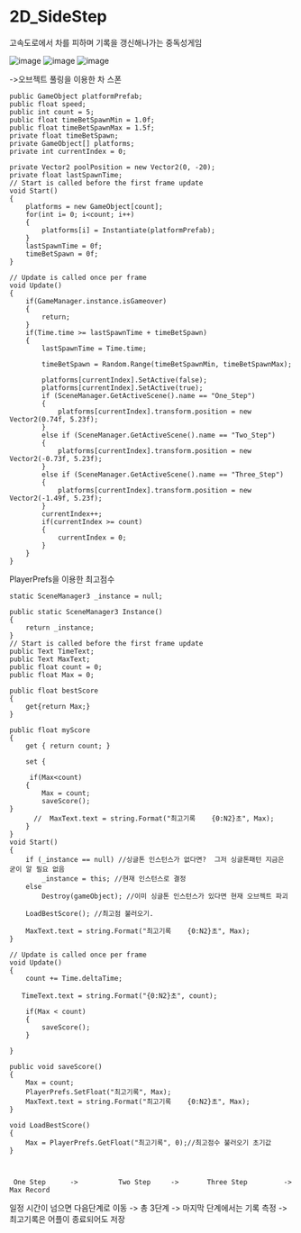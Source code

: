 # 2D_SideStep

고속도로에서 차를 피하며 기록을 갱신해나가는 중독성게임

![image](https://user-images.githubusercontent.com/48191157/71569128-3f518680-2b10-11ea-868c-dc338c99a6db.png)
![image](https://user-images.githubusercontent.com/48191157/71569136-47112b00-2b10-11ea-9cd0-6256898e5301.png)
![image](https://user-images.githubusercontent.com/48191157/71569163-82abf500-2b10-11ea-8e40-303a8ab98474.png)

 ->오브젝트 풀링을 이용한 차 스폰
 
    public GameObject platformPrefab;
    public float speed;
    public int count = 5;
    public float timeBetSpawnMin = 1.0f;
    public float timeBetSpawnMax = 1.5f;
    private float timeBetSpawn;
    private GameObject[] platforms;
    private int currentIndex = 0;

    private Vector2 poolPosition = new Vector2(0, -20);
    private float lastSpawnTime;
    // Start is called before the first frame update
    void Start()
    {        
        platforms = new GameObject[count];
        for(int i= 0; i<count; i++)
        {
            platforms[i] = Instantiate(platformPrefab);
        }
        lastSpawnTime = 0f;
        timeBetSpawn = 0f;       
    }

    // Update is called once per frame
    void Update()
    {
        if(GameManager.instance.isGameover)
        {
            return;
        }
        if(Time.time >= lastSpawnTime + timeBetSpawn)
        {
            lastSpawnTime = Time.time;

            timeBetSpawn = Random.Range(timeBetSpawnMin, timeBetSpawnMax);            
          
            platforms[currentIndex].SetActive(false);
            platforms[currentIndex].SetActive(true);
            if (SceneManager.GetActiveScene().name == "One_Step")
            {
                platforms[currentIndex].transform.position = new Vector2(0.74f, 5.23f);
            }
            else if (SceneManager.GetActiveScene().name == "Two_Step")
            {
                platforms[currentIndex].transform.position = new Vector2(-0.73f, 5.23f);
            }
            else if (SceneManager.GetActiveScene().name == "Three_Step")
            {
                platforms[currentIndex].transform.position = new Vector2(-1.49f, 5.23f);
            }
            currentIndex++;
            if(currentIndex >= count)
            {
                currentIndex = 0;
            }
        }       
    }
    
 



PlayerPrefs을 이용한 최고점수 

    static SceneManager3 _instance = null;
    
    public static SceneManager3 Instance()
    {
        return _instance;
    }
    // Start is called before the first frame update
    public Text TimeText;
    public Text MaxText;
    public float count = 0;
    public float Max = 0;

    public float bestScore
    {
        get{return Max;}
    }

    public float myScore
    {
        get { return count; }

        set { 

         if(Max<count)
        {
            Max = count;
            saveScore();
    }
          //  MaxText.text = string.Format("최고기록    {0:N2}초", Max);
        }
    }
    void Start()
    {
        if (_instance == null) //싱글톤 인스턴스가 없다면?  그저 싱글톤패턴 지금은 굳이 알 필요 없음
            _instance = this; //현재 인스턴스로 결정
        else
            Destroy(gameObject); //이미 싱글톤 인스턴스가 있다면 현재 오브젝트 파괴

        LoadBestScore(); //최고점 불러오기.

        MaxText.text = string.Format("최고기록    {0:N2}초", Max);
    }

    // Update is called once per frame
    void Update()
    {
        count += Time.deltaTime;

       TimeText.text = string.Format("{0:N2}초", count);

        if(Max < count)
        {
            saveScore();
        }
            
    }

    public void saveScore()
    {
        Max = count;
        PlayerPrefs.SetFloat("최고기록", Max);
        MaxText.text = string.Format("최고기록    {0:N2}초", Max);
    }

    void LoadBestScore()
    {
        Max = PlayerPrefs.GetFloat("최고기록", 0);//최고점수 불러오기 초기값
    }



     One Step      ->          Two Step     ->       Three Step         ->      Max Record

일정 시간이 넘으면 다음단계로 이동   -> 총 3단계  ->   마지막 단계에서는 기록 측정 -> 최고기록은 어플이 종료되어도 저장


